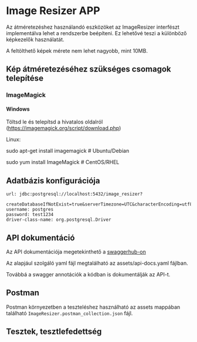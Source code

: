 # Image Resizer APP

Az átméretezéshez használandó eszközöket az ImageResizer interfészt implementálva lehet a rendszerbe beépíteni.
Ez lehetővé teszi a különböző képkezelők használatát.

A feltölthető képek mérete nem lehet nagyobb, mint 10MB.

## Kép átméretezéséhez szükséges csomagok telepítése

### ImageMagick

#### Windows

Töltsd le és telepítsd a hivatalos oldalról (https://imagemagick.org/script/download.php)

Linux:

sudo apt-get install imagemagick # Ubuntu/Debian

sudo yum install ImageMagick # CentOS/RHEL

## Adatbázis konfigurációja

    url: jdbc:postgresql://localhost:5432/image_resizer?
        createDatabaseIfNotExist=true&serverTimezone=UTC&characterEncoding=utf8
    username: postgres
    password: test1234
    driver-class-name: org.postgresql.Driver

## API dokumentáció

Az API dokumentációja megetekinthető
a [swaggerhub-on](https://app.swaggerhub.com/apis/PARANCSPETER/image-resizer_app/1.0.0)

Az alapjául szolgáló yaml fájl megtalálható az assets/api-docs.yaml fájlban.

Továbbá a swagger annotációk a kódban is dokumentálják az API-t.

## Postman

Postman környezetben a teszteléshez használható az assets mappában található `ImageResizer.postman_collection.json`
fájl.

## Tesztek, tesztlefedettség